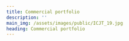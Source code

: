 ```yaml
---
title: Commercial portfolio
description: ''
main_img: /assets/images/public/ICJT_19.jpg
heading: Commercial portfolio
---
```


